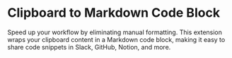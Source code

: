 # Clipboard to Markdown Code Block

Speed up your workflow by eliminating manual formatting. This extension wraps
your clipboard content in a Markdown code block, making it easy to share code
snippets in Slack, GitHub, Notion, and more.
